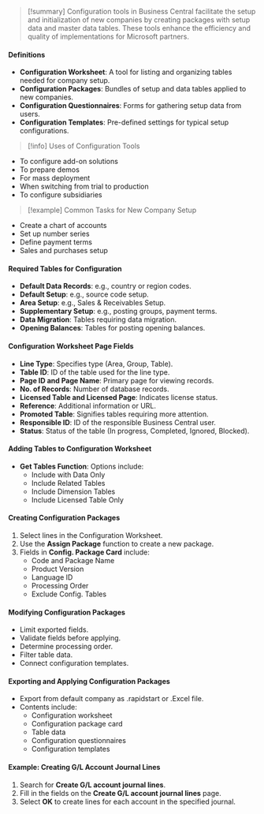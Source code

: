 > [!summary] 
> Configuration tools in Business Central facilitate the setup and initialization of new companies by creating packages with setup data and master data tables. These tools enhance the efficiency and quality of implementations for Microsoft partners.

#### Definitions

- **Configuration Worksheet**: A tool for listing and organizing tables needed for company setup.
- **Configuration Packages**: Bundles of setup and data tables applied to new companies.
- **Configuration Questionnaires**: Forms for gathering setup data from users.
- **Configuration Templates**: Pre-defined settings for typical setup configurations.

> [!info] Uses of Configuration Tools

- To configure add-on solutions
- To prepare demos
- For mass deployment
- When switching from trial to production
- To configure subsidiaries

> [!example] Common Tasks for New Company Setup

- Create a chart of accounts
- Set up number series
- Define payment terms
- Sales and purchases setup

#### Required Tables for Configuration

- **Default Data Records**: e.g., country or region codes.
- **Default Setup**: e.g., source code setup.
- **Area Setup**: e.g., Sales & Receivables Setup.
- **Supplementary Setup**: e.g., posting groups, payment terms.
- **Data Migration**: Tables requiring data migration.
- **Opening Balances**: Tables for posting opening balances.

#### Configuration Worksheet Page Fields

- **Line Type**: Specifies type (Area, Group, Table).
- **Table ID**: ID of the table used for the line type.
- **Page ID and Page Name**: Primary page for viewing records.
- **No. of Records**: Number of database records.
- **Licensed Table and Licensed Page**: Indicates license status.
- **Reference**: Additional information or URL.
- **Promoted Table**: Signifies tables requiring more attention.
- **Responsible ID**: ID of the responsible Business Central user.
- **Status**: Status of the table (In progress, Completed, Ignored, Blocked).

#### Adding Tables to Configuration Worksheet

- **Get Tables Function**: Options include:
    - Include with Data Only
    - Include Related Tables
    - Include Dimension Tables
    - Include Licensed Table Only

#### Creating Configuration Packages

1. Select lines in the Configuration Worksheet.
2. Use the **Assign Package** function to create a new package.
3. Fields in **Config. Package Card** include:
    - Code and Package Name
    - Product Version
    - Language ID
    - Processing Order
    - Exclude Config. Tables

#### Modifying Configuration Packages

- Limit exported fields.
- Validate fields before applying.
- Determine processing order.
- Filter table data.
- Connect configuration templates.

#### Exporting and Applying Configuration Packages

- Export from default company as .rapidstart or .Excel file.
- Contents include:
    - Configuration worksheet
    - Configuration package card
    - Table data
    - Configuration questionnaires
    - Configuration templates

#### Example: Creating G/L Account Journal Lines

1. Search for **Create G/L account journal lines**.
2. Fill in the fields on the **Create G/L account journal lines** page.
3. Select **OK** to create lines for each account in the specified journal.